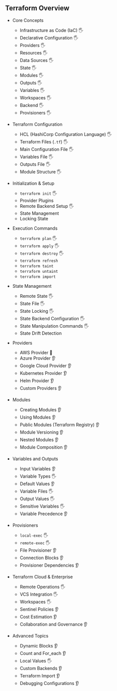 ## Terraform Overview

- Core Concepts
  - Infrastructure as Code (IaC) 🖐️
  - Declarative Configuration 🖐️
  - Providers 🖐️
  - Resources 🖐️
  - Data Sources 🖐️
  - State 🖐️
  - Modules 🖐️
  - Outputs 🖐️
  - Variables 🖐️
  - Workspaces 🖐️
  - Backend 🖐️
  - Provisioners 🖐️

- Terraform Configuration
  - HCL (HashiCorp Configuration Language) 🖐️
  - Terraform Files (`.tf`) 🖐️
  - Main Configuration File 🖐️
  - Variables File 🖐️
  - Outputs File 🖐️
  - Module Structure 🖐️

- Initialization & Setup
  - `terraform init` 🖐️
  - Provider Plugins
  - Remote Backend Setup 🖐️
  - State Management
  - Locking State

- Execution Commands
  - `terraform plan` 🖐️
  - `terraform apply` 🖐️
  - `terraform destroy` 🖐️
  - `terraform refresh`
  - `terraform taint`
  - `terraform untaint`
  - `terraform import`

- State Management
  - Remote State 🖐️
  - State File 🖐️
  - State Locking 🖐️
  - State Backend Configuration 🖐️
  - State Manipulation Commands 🖐️
  - State Drift Detection

- Providers
  - AWS Provider 🙋
  - Azure Provider 👂
  - Google Cloud Provider 👂
  - Kubernetes Provider 👂
  - Helm Provider 👂
  - Custom Providers 👂

- Modules
  - Creating Modules 👂
  - Using Modules 👂
  - Public Modules (Terraform Registry) 👂
  - Module Versioning 👂
  - Nested Modules 👂
  - Module Composition 👂

- Variables and Outputs
  - Input Variables 👂
  - Variable Types 🖐️
  - Default Values 👂
  - Variable Files 🖐️
  - Output Values 🖐️
  - Sensitive Variables 🖐️
  - Variable Precedence 👂

- Provisioners
  - `local-exec` 🖐️
  - `remote-exec` 🖐️
  - File Provisioner 👂
  - Connection Blocks 👂
  - Provisioner Dependencies 👂

- Terraform Cloud & Enterprise
  - Remote Operations 🖐️
  - VCS Integration 🖐️
  - Workspaces 🖐️
  - Sentinel Policies 👂
  - Cost Estimation 👂
  - Collaboration and Governance 👂

- Advanced Topics
  - Dynamic Blocks 👂
  - Count and For_each 👂
  - Local Values 🖐️
  - Custom Backends 👂
  - Terraform Import 👂
  - Debugging Configurations 👂
